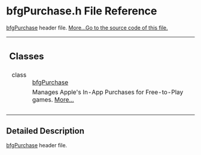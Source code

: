 # bfgPurchase.h File Reference

<div class="contents"><a class="el" href="interfacebfg_purchase.html" title="Manages Apple&#39;s In-App Purchases for Free-to-Play games.">bfgPurchase</a> header file.   <a href="#details">More...</a><a href="bfg_purchase_8h_source.html">Go to the source code of this file.</a><table class="memberdecls"><tr class="heading"><td colspan="2"><h2 class="groupheader"><a id="nested-classes" name="nested-classes"></a> Classes</h2></td></tr><tr class="memitem:"><td class="memItemLeft" align="right" valign="top">class &#160;</td><td class="memItemRight" valign="bottom"><a class="el" href="interfacebfg_purchase.html">bfgPurchase</a></td></tr><tr class="memdesc:"><td class="mdescLeft">&#160;</td><td class="mdescRight">Manages Apple's In-App Purchases for Free-to-Play games.  <a href="interfacebfg_purchase.html#details">More...</a><br /></td></tr><tr class="separator:"><td class="memSeparator" colspan="2">&#160;</td></tr></table><a name="details" id="details"></a><h2 class="groupheader">Detailed Description</h2><div class="textblock"><a class="el" href="interfacebfg_purchase.html" title="Manages Apple&#39;s In-App Purchases for Free-to-Play games.">bfgPurchase</a> header file. </div></div> 
